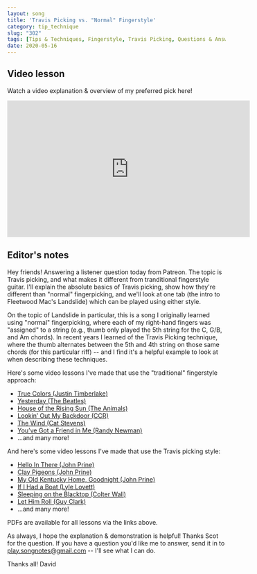 ```yaml
---
layout: song
title: 'Travis Picking vs. "Normal" Fingerstyle'
category: tip_technique
slug: "302"
tags: [Tips & Techniques, Fingerstyle, Travis Picking, Questions & Answers, Key of C]
date: 2020-05-16
---
```


<!-- patreon_lesson_available: true
patreon_lesson_url: https://www.patreon.com/posts/35077534 -->

## Video lesson

Watch a video explanation & overview of my preferred pick here!

 <iframe width="560" height="315" src="https://www.youtube.com/embed/IzI9S0obKlo" frameborder="0" allow="accelerometer; autoplay; encrypted-media; gyroscope; picture-in-picture" allowfullscreen></iframe>

<!-- {% include pdf-module.html has_patreon_url=page.patreon_lesson_url patreon_url=page.patreon_lesson_url song_name=page.song_title %} -->

## Editor's notes

Hey friends! Answering a listener question today from Patreon. The topic is Travis picking, and what makes it different from tranditional fingerstyle guitar. I'll explain the absolute basics of Travis picking, show how they're different than "normal" fingerpicking, and we'll look at one tab (the intro to Fleetwood Mac's Landslide) which can be played using either style.

On the topic of Landslide in particular, this is a song I originally learned using "normal" fingerpicking, where each of my right-hand fingers was "assigned" to a string (e.g., thumb only played the 5th string for the C, G/B, and Am chords). In recent years I learned of the Travis Picking technique, where the thumb alternates between the 5th and 4th string on those same chords (for this particular riff) -- and I find it's a helpful example to look at when describing these techniques.

Here's some video lessons I've made that use the "traditional" fingerstyle approach:

- [True Colors (Justin Timberlake)](http://playsongnotes.com/lessons/32/)
- [Yesterday (The Beatles)](http://playsongnotes.com/lessons/242/)
- [House of the Rising Sun (The Animals)](http://playsongnotes.com/lessons/293/)
- [Lookin’ Out My Backdoor (CCR)](http://playsongnotes.com/lessons/261/)
- [The Wind (Cat Stevens)](http://playsongnotes.com/lessons/254/)
- [You’ve Got a Friend in Me (Randy Newman)](http://playsongnotes.com/lessons/246/)
- ...and many more!

And here's some video lessons I've made that use the Travis picking style:

- [Hello In There (John Prine)](http://playsongnotes.com/lessons/295/)
- [Clay Pigeons (John Prine)](http://playsongnotes.com/lessons/294/)
- [My Old Kentucky Home, Goodnight (John Prine)](http://playsongnotes.com/lessons/238/)
- [If I Had a Boat (Lyle Lovett)](http://playsongnotes.com/lessons/229/)
- [Sleeping on the Blacktop (Colter Wall)](http://playsongnotes.com/lessons/237/)
- [Let Him Roll (Guy Clark)](http://playsongnotes.com/lessons/226/)
- ...and many more!

PDFs are available for all lessons via the links above.

As always, I hope the explanation & demonstration is helpful! Thanks Scot for the question. If you have a question you'd like me to answer, send it in to play.songnotes@gmail.com -- I'll see what I can do.

Thanks all!
David
